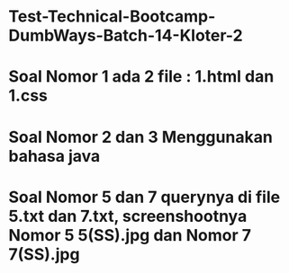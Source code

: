# Test-Technical-Bootcamp-DumbWays-Batch-14-Kloter-2

# Soal Nomor 1 ada 2 file : 1.html dan 1.css
# Soal Nomor 2 dan 3 Menggunakan bahasa java
# Soal Nomor 5 dan 7 querynya di file 5.txt dan 7.txt, screenshootnya Nomor 5 5(SS).jpg dan Nomor 7 7(SS).jpg
